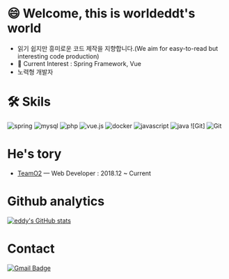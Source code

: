 
# 😄 Welcome, this is worldeddt's world
-  읽기 쉽지만 흥미로운 코드 제작을 지향합니다.(We aim for easy-to-read but interesting code production)
-  🌱 Current Interest : Spring Framework, Vue
-  노력형 개발자

# 🛠 Skils 

![spring](https://camo.githubusercontent.com/49f645b5e439b0d748424412207eae5748b81d77563f866d8528f60c66b669e1/68747470733a2f2f696d672e736869656c64732e696f2f62616467652f737072696e672d2532333644423333462e7376673f7374796c653d666f722d7468652d6261646765266c6f676f3d737072696e67266c6f676f436f6c6f723d7768697465)
![mysql](https://camo.githubusercontent.com/9eee63f338a7f3a10d198d998e15d1127d2bb4959d276da8d0d748d3445e1885/68747470733a2f2f696d672e736869656c64732e696f2f62616467652f4d7953514c2d3434373941312e7376673f267374796c653d666f722d7468652d6261646765266c6f676f3d4d7953514c266c6f676f436f6c6f723d7768697465)
![php](https://camo.githubusercontent.com/b7e290d2aeff9829bba45e897265ceebd34b25f6f7efba4b08e1b23cfe0815e7/68747470733a2f2f696d672e736869656c64732e696f2f62616467652f7068702d2532333737374242342e7376673f7374796c653d666f722d7468652d6261646765266c6f676f3d706870266c6f676f436f6c6f723d7768697465)
![vue.js](https://img.shields.io/badge/Vue.js-35495E?style=for-the-badge&logo=vuedotjs&logoColor=4FC08D)
![docker](https://img.shields.io/badge/Docker-2CA5E0?style=for-the-badge&logo=docker&logoColor=white)
![javascript](https://camo.githubusercontent.com/ecedb0571f9b8bfbc3cfa73f1c932dddffe3c4a5002b807c2fc6e7ce284fcd98/68747470733a2f2f696d672e736869656c64732e696f2f62616467652f4a6176615363726970742d4637444631452e7376673f267374796c653d666f722d7468652d6261646765266c6f676f3d4a617661536372697074266c6f676f436f6c6f723d7768697465)
![java](https://camo.githubusercontent.com/6cbecd63a9a8f83ee186885c446938820ffa8304942a284ee6e1e2acb2bfd822/68747470733a2f2f696d672e736869656c64732e696f2f62616467652f6a6176612d2532334544384230302e7376673f7374796c653d666f722d7468652d6261646765266c6f676f3d6a617661266c6f676f436f6c6f723d7768697465)
![Git]
![Git](https://img.shields.io/badge/<badge>-%23<orange>.svg?style=for-the-badge&logo=<badge>&logoColor=<logo-color>)

<!-- (https://camo.githubusercontent.com/3d69b90fc54f2f7023766e56abd25d0316d98e4a28d64a1aa5d5a73fd6d78c1d/68747470733a2f2f696d672e736869656c64732e696f2f62616467652f4769742d6630353033323f7374796c653d666c6174266c6f676f3d476974266c6f676f436f6c6f723d7768697465)
 -->
# He's tory
- [TeamO2](http://teamo2.kr/) — Web Developer : 2018.12 ~ Current

# Github analytics
[![eddy's GitHub stats](https://github-readme-stats.vercel.app/api?username=worldeddt)](https://github.com/worldeddt/github-readme-stats)

# Contact
 [![Gmail Badge](https://img.shields.io/badge/Gmail-d14836?style=flat-square&logo=Gmail&logoColor=white&link=mailto:ktest92@gmail.com)](mailto:ktest92@gmail.com)
<!--
**worldeddt/worldeddt** is a ✨ _special_ ✨ repository because its `README.md` (this file) appears on your GitHub profile.

Here are some ideas to get you started:

- 🔭 I’m currently working on ...
- 🌱 I’m currently learning ...
- 👯 I’m looking to collaborate on ...
- 🤔 I’m looking for help with ...
- 💬 Ask me about ...
- 📫 How to reach me: ...
- 😄 Pronouns: ...
- ⚡ Fun fact: ...
-->
